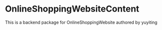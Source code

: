 # OnlineShoppingWebsiteContent

This is a backend package for OnlineShoppingWebsite
authored by yuyiting
